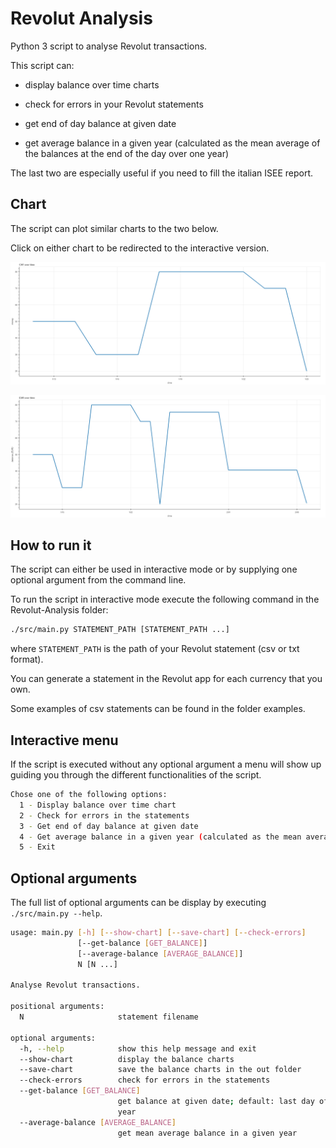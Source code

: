 # Revolut Analysis

Python 3 script to analyse Revolut transactions.

This script can:

 - display balance over time charts

 - check for errors in your Revolut statements

 - get end of day balance at given date

 - get average balance in a given year (calculated as the mean average of the balances at the end of the day over one year)

The last two are especially useful if you need to fill the italian ISEE report.

## Chart

The script can plot similar charts to the two below.

Click on either chart to be redirected to the interactive version.

[![CHF example chart](./examples/CHF_chart.png)]()

[![EUR example chart](./examples/EUR_chart.png)]()

## How to run it

The script can either be used in interactive mode or by supplying one optional argument from the command line.

To run the script in interactive mode execute the following command in the Revolut-Analysis folder:

```bash
./src/main.py STATEMENT_PATH [STATEMENT_PATH ...]
```

where `STATEMENT_PATH` is the path of your Revolut statement (csv or txt format).

You can generate a statement in the Revolut app for each currency that you own.

Some examples of csv statements can be found in the folder examples.

## Interactive menu

If the script is executed without any optional argument a menu will show up guiding you through the different functionalities of the script.

```bash
Chose one of the following options:
  1 - Display balance over time chart
  2 - Check for errors in the statements
  3 - Get end of day balance at given date
  4 - Get average balance in a given year (calculated as the mean average of the balances at the end of the day over one year)
  5 - Exit
```

## Optional arguments

The full list of optional arguments can be display by executing `./src/main.py --help`.

```bash
usage: main.py [-h] [--show-chart] [--save-chart] [--check-errors]
               [--get-balance [GET_BALANCE]]
               [--average-balance [AVERAGE_BALANCE]]
               N [N ...]

Analyse Revolut transactions.

positional arguments:
  N                     statement filename

optional arguments:
  -h, --help            show this help message and exit
  --show-chart          display the balance charts
  --save-chart          save the balance charts in the out folder
  --check-errors        check for errors in the statements
  --get-balance [GET_BALANCE]
                        get balance at given date; default: last day of last
                        year
  --average-balance [AVERAGE_BALANCE]
                        get mean average balance in a given year
```